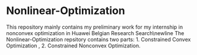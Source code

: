 # Nonlinear-Optimization
This repository mainly contains my preliminary work for my internship in nonconvex optimization in Huawei Belgian Research Search\newline
The Nonlinear-Optimization repsitory contains two parts: 1. Constrained Convex Optimization , 2. Constrained Nonconvex Optimization.
